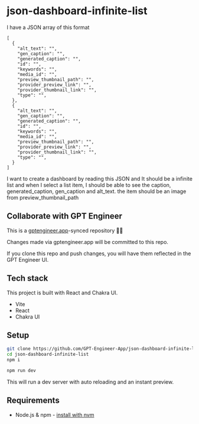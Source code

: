 # json-dashboard-infinite-list

I have a JSON array of this format

```
[
  {
    "alt_text": "",
    "gen_caption": "",
    "generated_caption": "",
    "id": "",
    "keywords": "",
    "media_id": "",
    "preview_thumbnail_path": "",
    "provider_preview_link": "",
    "provider_thumbnail_link": "",
    "type": "",
  },
  {
    "alt_text": "",
    "gen_caption": "",
    "generated_caption": "",
    "id": "",
    "keywords": "",
    "media_id": "",
    "preview_thumbnail_path": "",
    "provider_preview_link": "",
    "provider_thumbnail_link": "",
    "type": "",
  }
]
```

I want to create a dashboard by reading this JSON and It should be a infinite list and when I select a list item, I should be able to see the caption, generated_caption, gen_caption and alt_text. the item should be an image from preview_thumbnail_path

## Collaborate with GPT Engineer

This is a [gptengineer.app](https://gptengineer.app)-synced repository 🌟🤖

Changes made via gptengineer.app will be committed to this repo.

If you clone this repo and push changes, you will have them reflected in the GPT Engineer UI.

## Tech stack

This project is built with React and Chakra UI.

- Vite
- React
- Chakra UI

## Setup

```sh
git clone https://github.com/GPT-Engineer-App/json-dashboard-infinite-list.git
cd json-dashboard-infinite-list
npm i
```

```sh
npm run dev
```

This will run a dev server with auto reloading and an instant preview.

## Requirements

- Node.js & npm - [install with nvm](https://github.com/nvm-sh/nvm#installing-and-updating)
